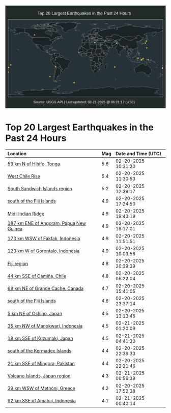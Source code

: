 ![Map](./map.png)

# Top 20 Largest Earthquakes in the Past 24 Hours

| Location | Mag | Date and Time (UTC) |
|:---|:---|:---|
| [59 km N of Hihifo, Tonga](https://earthquake.usgs.gov/earthquakes/eventpage/us7000pexc) | 5.6 | 02-20-2025 10:31:20 |
| [West Chile Rise](https://earthquake.usgs.gov/earthquakes/eventpage/us7000pexi) | 5.4 | 02-20-2025 11:30:53 |
| [South Sandwich Islands region](https://earthquake.usgs.gov/earthquakes/eventpage/us7000pexs) | 5.2 | 02-20-2025 12:39:17 |
| [south of the Fiji Islands](https://earthquake.usgs.gov/earthquakes/eventpage/us7000pf1x) | 4.9 | 02-20-2025 17:24:50 |
| [Mid-Indian Ridge](https://earthquake.usgs.gov/earthquakes/eventpage/us7000pf2m) | 4.9 | 02-20-2025 19:43:19 |
| [187 km ENE of Angoram, Papua New Guinea](https://earthquake.usgs.gov/earthquakes/eventpage/us7000pf2i) | 4.9 | 02-20-2025 19:17:01 |
| [173 km WSW of Fakfak, Indonesia](https://earthquake.usgs.gov/earthquakes/eventpage/us7000pexm) | 4.9 | 02-20-2025 11:51:51 |
| [123 km W of Gorontalo, Indonesia](https://earthquake.usgs.gov/earthquakes/eventpage/us7000pex6) | 4.9 | 02-20-2025 10:03:58 |
| [Fiji region](https://earthquake.usgs.gov/earthquakes/eventpage/us7000pf3d) | 4.8 | 02-20-2025 20:39:39 |
| [44 km SSE of Camiña, Chile](https://earthquake.usgs.gov/earthquakes/eventpage/us7000pewh) | 4.8 | 02-20-2025 06:22:04 |
| [69 km NE of Grande Cache, Canada](https://earthquake.usgs.gov/earthquakes/eventpage/us7000peye) | 4.7 | 02-20-2025 15:41:05 |
| [south of the Fiji Islands](https://earthquake.usgs.gov/earthquakes/eventpage/us7000pf4j) | 4.6 | 02-20-2025 23:37:14 |
| [5 km NE of Oshino, Japan](https://earthquake.usgs.gov/earthquakes/eventpage/us7000pexw) | 4.5 | 02-20-2025 13:13:46 |
| [35 km NW of Manokwari, Indonesia](https://earthquake.usgs.gov/earthquakes/eventpage/us7000pf4z) | 4.5 | 02-21-2025 01:20:09 |
| [19 km SSE of Kuzumaki, Japan](https://earthquake.usgs.gov/earthquakes/eventpage/us7000pf5k) | 4.5 | 02-21-2025 04:41:30 |
| [south of the Kermadec Islands](https://earthquake.usgs.gov/earthquakes/eventpage/us7000pf48) | 4.4 | 02-20-2025 22:39:33 |
| [21 km SSE of Mingora, Pakistan](https://earthquake.usgs.gov/earthquakes/eventpage/us7000pf43) | 4.4 | 02-20-2025 22:21:46 |
| [Volcano Islands, Japan region](https://earthquake.usgs.gov/earthquakes/eventpage/us7000pf4t) | 4.3 | 02-21-2025 00:56:39 |
| [39 km WSW of Methóni, Greece](https://earthquake.usgs.gov/earthquakes/eventpage/us7000pf23) | 4.2 | 02-20-2025 17:52:38 |
| [92 km SSE of Amahai, Indonesia](https://earthquake.usgs.gov/earthquakes/eventpage/us7000pf4p) | 4.1 | 02-21-2025 00:40:14 |
